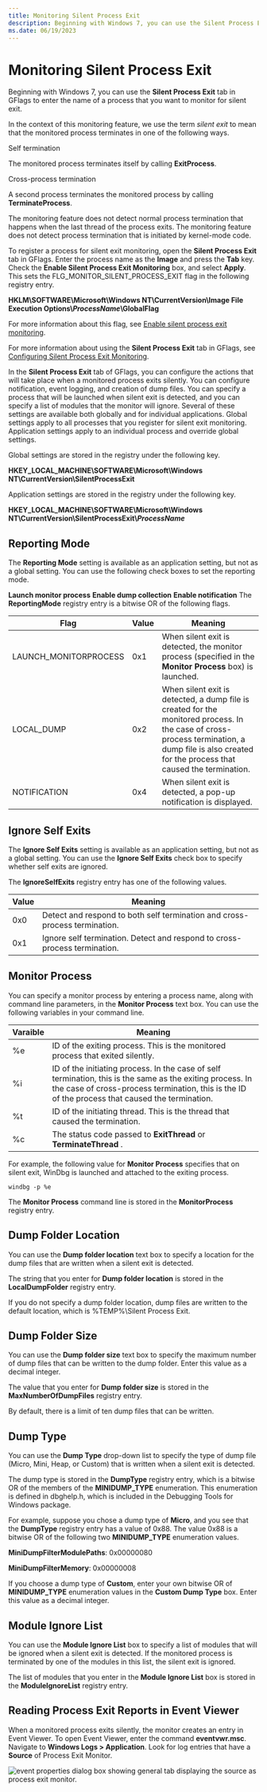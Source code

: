 ```yaml
---
title: Monitoring Silent Process Exit
description: Beginning with Windows 7, you can use the Silent Process Exit tab in GFlags to enter the name of a process that you want to monitor for silent exit.
ms.date: 06/19/2023
---
```


# Monitoring Silent Process Exit

Beginning with Windows 7, you can use the **Silent Process Exit** tab in GFlags to enter the name of a process that you want to monitor for silent exit.

In the context of this monitoring feature, we use the term *silent exit* to mean that the monitored process terminates in one of the following ways.

<span id="Self_termination"></span><span id="self_termination"></span><span id="SELF_TERMINATION"></span>Self termination  

The monitored process terminates itself by calling **ExitProcess**.

<span id="Cross-process_termination"></span><span id="cross-process_termination"></span><span id="CROSS-PROCESS_TERMINATION"></span>Cross-process termination  

A second process terminates the monitored process by calling **TerminateProcess**.

The monitoring feature does not detect normal process termination that happens when the last thread of the process exits. The monitoring feature does not detect process termination that is initiated by kernel-mode code.

To register a process for silent exit monitoring, open the **Silent Process Exit** tab in GFlags. Enter the process name as the **Image** and press the **Tab** key. Check the **Enable Silent Process Exit Monitoring** box, and select **Apply**. This sets the FLG\_MONITOR\_SILENT\_PROCESS\_EXIT flag in the following registry entry.

**HKLM\\SOFTWARE\\Microsoft\\Windows NT\\CurrentVersion\\Image File Execution Options\\*ProcessName*\\GlobalFlag**

For more information about this flag, see [Enable silent process exit monitoring](enable-silent-process-exit-monitoring.md).

For more information about using the **Silent Process Exit** tab in GFlags, see [Configuring Silent Process Exit Monitoring](setting-and-clearing-flags-for-silent-process-exit.md).

In the **Silent Process Exit** tab of GFlags, you can configure the actions that will take place when a monitored process exits silently. You can configure notification, event logging, and creation of dump files. You can specify a process that will be launched when silent exit is detected, and you can specify a list of modules that the monitor will ignore. Several of these settings are available both globally and for individual applications. Global settings apply to all processes that you register for silent exit monitoring. Application settings apply to an individual process and override global settings.

Global settings are stored in the registry under the following key.

**HKEY\_LOCAL\_MACHINE\\SOFTWARE\\Microsoft\\Windows NT\\CurrentVersion\\SilentProcessExit**

Application settings are stored in the registry under the following key.

**HKEY\_LOCAL\_MACHINE\\SOFTWARE\\Microsoft\\Windows NT\\CurrentVersion\\SilentProcessExit\\*ProcessName***

## <span id="Reporting_Mode"></span><span id="reporting_mode"></span><span id="REPORTING_MODE"></span>Reporting Mode

The **Reporting Mode** setting is available as an application setting, but not as a global setting. You can use the following check boxes to set the reporting mode.

**Launch monitor process**
**Enable dump collection**
**Enable notification**
The **ReportingMode** registry entry is a bitwise OR of the following flags.

| Flag                   | Value | Meaning                                                                                                                                                                                            |
|------------------------|-------|----------------------------------------------------------------------------------------------------------------------------------------------------------------------------------------------------|
| LAUNCH\_MONITORPROCESS | 0x1   | When silent exit is detected, the monitor process (specified in the **Monitor Process** box) is launched.                                                                                          |
| LOCAL\_DUMP            | 0x2   | When silent exit is detected, a dump file is created for the monitored process. In the case of cross-process termination, a dump file is also created for the process that caused the termination. |
| NOTIFICATION           | 0x4   | When silent exit is detected, a pop-up notification is displayed.                                                                                                                                  |


## <span id="Ignore_Self_Exits"></span><span id="ignore_self_exits"></span><span id="IGNORE_SELF_EXITS"></span>Ignore Self Exits


The **Ignore Self Exits** setting is available as an application setting, but not as a global setting. You can use the **Ignore Self Exits** check box to specify whether self exits are ignored.

The **IgnoreSelfExits** registry entry has one of the following values.

| Value | Meaning                                                                    |
|-------|----------------------------------------------------------------------------|
| 0x0   | Detect and respond to both self termination and cross-process termination. |
| 0x1   | Ignore self termination. Detect and respond to cross-process termination.  |

## <span id="Monitor_Process"></span><span id="monitor_process"></span><span id="MONITOR_PROCESS"></span>Monitor Process

You can specify a monitor process by entering a process name, along with command line parameters, in the **Monitor Process** text box. You can use the following variables in your command line.

| Varaible | Meaning                                                                                                                                                                                                      |
|----------|--------------------------------------------------------------------------------------------------------------------------------------------------------------------------------------------------------------|
| %e       | ID of the exiting process. This is the monitored process that exited silently.                                                                                                                               |
| %i       | ID of the initiating process. In the case of self termination, this is the same as the exiting process. In the case of cross-process termination, this is the ID of the process that caused the termination. |
| %t       | ID of the initiating thread. This is the thread that caused the termination.                                                                                                                                  |
| %c       | The status code passed to **ExitThread** or **TerminateThread** .                                                                                                                                            |

For example, the following value for **Monitor Process** specifies that on silent exit, WinDbg is launched and attached to the exiting process.

`windbg -p %e`

The **Monitor Process** command line is stored in the **MonitorProcess** registry entry.

## <span id="Dump_Folder_Location"></span><span id="dump_folder_location"></span><span id="DUMP_FOLDER_LOCATION"></span>Dump Folder Location

You can use the **Dump folder location** text box to specify a location for the dump files that are written when a silent exit is detected.

The string that you enter for **Dump folder location** is stored in the **LocalDumpFolder** registry entry.

If you do not specify a dump folder location, dump files are written to the default location, which is %TEMP%\\Silent Process Exit.

## <span id="Dump_Folder_Size"></span><span id="dump_folder_size"></span><span id="DUMP_FOLDER_SIZE"></span>Dump Folder Size

You can use the **Dump folder size** text box to specify the maximum number of dump files that can be written to the dump folder. Enter this value as a decimal integer.

The value that you enter for **Dump folder size** is stored in the **MaxNumberOfDumpFiles** registry entry.

By default, there is a limit of ten dump files that can be written.

## <span id="Dump_Type"></span><span id="dump_type"></span><span id="DUMP_TYPE"></span>Dump Type

You can use the **Dump Type** drop-down list to specify the type of dump file (Micro, Mini, Heap, or Custom) that is written when a silent exit is detected.

The dump type is stored in the **DumpType** registry entry, which is a bitwise OR of the members of the **MINIDUMP\_TYPE** enumeration. This enumeration is defined in dbghelp.h, which is included in the Debugging Tools for Windows package.

For example, suppose you chose a dump type of **Micro**, and you see that the **DumpType** registry entry has a value of 0x88. The value 0x88 is a bitwise OR of the following two **MINIDUMP\_TYPE** enumeration values.

**MiniDumpFilterModulePaths**: 0x00000080

**MiniDumpFilterMemory**: 0x00000008

If you choose a dump type of **Custom**, enter your own bitwise OR of **MINIDUMP\_TYPE** enumeration values in the **Custom Dump Type** box. Enter this value as a decimal integer.

## <span id="Module_Ignore_List"></span><span id="module_ignore_list"></span><span id="MODULE_IGNORE_LIST"></span>Module Ignore List

You can use the **Module Ignore List** box to specify a list of modules that will be ignored when a silent exit is detected. If the monitored process is terminated by one of the modules in this list, the silent exit is ignored.

The list of modules that you enter in the **Module Ignore List** box is stored in the **ModuleIgnoreList** registry entry.

## <span id="Reading_Process_Exit_Reports_in_Event_Viewer"></span><span id="reading_process_exit_reports_in_event_viewer"></span><span id="READING_PROCESS_EXIT_REPORTS_IN_EVENT_VIEWER"></span>Reading Process Exit Reports in Event Viewer

When a monitored process exits silently, the monitor creates an entry in Event Viewer. To open Event Viewer, enter the command **eventvwr.msc**. Navigate to **Windows Logs &gt; Application**. Look for log entries that have a **Source** of Process Exit Monitor.

![event properties dialog box showing general tab displaying the source as process exit monitor.](images/gflagssilentprocessexit02.png)

